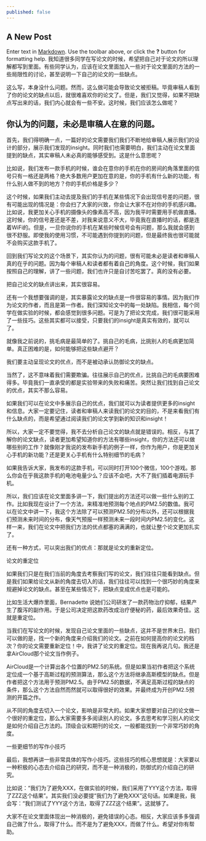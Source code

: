 ```yaml
---
published: false
---
```

## A New Post

Enter text in [Markdown](http://daringfireball.net/projects/markdown/). Use the toolbar above, or click the **?** button for formatting help.
我知道很多同学在写论文的时候，希望把自己对于论文的所以理解都写到里面。有些同学认为，应该在论文里面加入一些对于论文里面的方法的一些局限性的讨论，甚至说明一下自己的论文的一些缺点。

这么写，本身没什么问题。然而，这么做可能会导致论文被拒稿。毕竟审稿人看到了你的论文的缺点以后，就很难喜欢你的论文了。但是，我们又觉得，如果不把缺点写出来的话，我们内心就会有一些不安。这时候，我们应该怎么做呢？




## 你认为的问题，未必是审稿人在意的问题。




首先，我们得明确一点，一篇好的论文需要我们我们不断地给审稿人展示我们的设计的部分，展示我们发现的insight。同时我们也需要明白，我们主动在论文里面提到的缺点，其实审稿人未必真的能够感受到。这是什么意思呢？

比如说，我们发布一款手机的时候，谁会在意你的手机在你的房间的角落里面的信号只有一格还是两格？绝大多数用户更加在意的是，你的手机有什么新的功能，有什么别人做不到的地方？你的手机价格是多少？

这个时候，如果我们主动去提及我们的手机在某些情况下会出现信号差的问题，很有可能出现的情况是：你会扫了大家的兴致，你会让大家不在对你的手机感兴趣。比如说，我更加关心手机的摄像头的像素高不高，因为我平时需要用手机做直播。这时候，你的信号差还是不差，对我来说意义不大，毕竟我在直播时的话，都是连着WiFi的。但是，一旦你说你的手机在某些时候信号会有问题，那么我就会感到很不舒服。即使我的使用习惯，不可能遇到你提到的问题，但是最终我也很可能就不会购买这款手机了。

回到我们写论文的这个场景下，其实你认为的问题，很有可能未必是读者和审稿人真的在乎的问题。因为每个审稿人和读者都有着自己的角度。这个时候，我们如果按照自己的理解，讲了一些问题，我们也许只是自讨苦吃罢了。真的没有必要。




把自己论文的缺点讲出来，其实很容易。


还有一个我想要强调的是，其实暴露论文的缺点是一件很容易的事情。因为我们作为论文的作者，而且是第一作者。我们深知论文中的每一处缺陷。我相信，每个同学在做实验的时候，都会感觉到很多问题。可是为了把论文完成，我们很可能采用了一些技巧。这些其实都可以接受，只要我们的insight是真实有效的，就可以了。

就像我之前说的，挑毛病是最简单的了。挑自己的毛病，比挑别人的毛病更加简单。真正困难的是，如何能够把这些缺点避开？




我们要主动呈现论文的优点，而不是被动承认防御论文的缺点。

当然了，这不意味着我们需要欺骗。往往展示自己的优点，比挑自己的毛病要困难得多。毕竟我们一直承受的都是实验带来的失败和痛苦。突然让我们找到自己论文的优点，其实不那么容易。

如果我们可以在论文中多展示自己的优点，我们就可以为读者提供更多的insight和信息。大家一定要记住，读者和审稿人来读我们的论文的目的，不是来看我们有什么缺点的，而是希望通过阅读我们的论文学到新的知识和insight！

所以，大家一定不要觉得，我不去分析自己论文的缺点就是错误的。相反，与其了解你的论文缺点，读者更加希望知道你的方法有哪些insight，你的方法还可以做哪些别的工作？就像刚才我说的发布新手机的例子一样，你作为用户，你是更加关心手机的新功能？还是更关心手机有什么特别细节的毛病？

如果我告诉大家，我发布的这款手机，可以同时打开100个微信，100个游戏。那么你会在乎我这款手机的电池电量少么？应该不会吧，大不了我们插着电源玩手机。

所以，我们应该在论文里面多讲一下，我们提出的方法还可以做一些什么别的工作。比如我现在设计了一个方法，来精准地预测每个地点的PM2.5的数值。我可以在论文中讲一下，我这个方法除了可以预测PM2.5的分布以外，还可以根据我们预测未来时间的分布，像天气预报一样预测未来一段时间内PM2.5的变化。这样一来，我们在论文中把我们方法的优点都塞的满满的，也就让整个论文更加扎实了。

还有一种方式，可以突出我们的优点：那就是论文的重新定位。




论文的重定位



如果我们只是在我们当前的角度去考察我们写的论文，我们往往只能看到缺点。但是我们如果给论文从新的角度去切入的话，我们往往可以找到一个很巧妙的角度来规避掉论文的缺点。甚至在某些情况下，把缺点变成优点也是可能的。

​比如生活大爆炸里面，Bernadette 说她们公司研发了一款药物治疗抑郁，结果产生了腹泻的副作用。于是公司决定把这款药改成治疗便秘的药，最后效果奇佳。这就是重定位。

当我们在写论文的时候，发现自己论文里面的一些缺点，这并不是世界末日。我们可以做的是，找一个新的角度来介绍我们的论文。之前在如何提高你的论文的档次？你的论文需要重新定位！中，我讲了论文的重定位。现在我再说几句。我还是拿AirCloud那个论文当作例子。



AirCloud是一个计算出各个位置的PM2.5的系统。但是如果当初作者把这个系统定位成一个基于高斯过程的预测算法，那么这个方法将继承高斯模型的缺点。但是作者把这个方法用于预测PM2.5。由于PM2.5的数据，不满足高斯过程的缺点的条件，那么这个方法自然而然就可以取得很好的效果。并最终成为开创PM2.5预测的开篇之作。

从不同的角度去切入一个论文，影响是非常大的。如果大家想要对自己的论文做一个很好的重定位，那么大家需要多多阅读别人的论文。多去思考和学习别人的论文是如何介绍自己方法的。顶级会议和期刊的论文，一般都能找到一个非常巧妙的角度。




一些更细节的写作小技巧



最后，我想再讲一些非常具体的写作小技巧。这些技巧的核心思想就是：大家要以一种积极的心态去介绍自己的研究，而不是一种消极的，防御式的介绍自己的研究。

比如说：“我们为了避免XXX，在做实验的时候，我们采用了YYY这个方法，取得了ZZZ这个结果”。其实我们没必要提“我们为了避免XXX”这句话。如果是我，我会写：“我们测试了YYY这个方法，取得了ZZZ这个结果”。这就够了。

大家不在论文里面体现出一种消极的，避免错误的心态。相反，大家应该多多强调自己做了什么，取得了什么。而不是为了避免XXX，而做了什么。希望对你有帮助。
